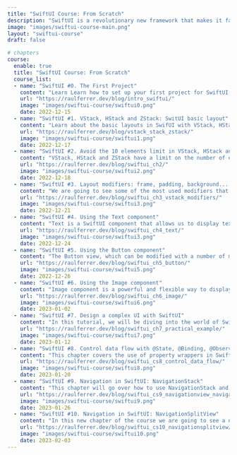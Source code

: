 ```yaml
---
title: "SwiftUI Course: From Scratch"
description: "SwiftUI is a revolutionary new framework that makes it faster and easier than ever to build beautiful, interactive user interfaces for your apps."
image: "images/swiftui-course-main.png"
layout: "swiftui-course"
draft: false

# chapters
course:
  enable: true
  title: "SwiftUI Course: From Scratch"
  course_list:
  - name: "SwiftUI #0. The First Project"
    content: "Learn Learn how to set up your first project for SwiftUI with Xcode."
    url: "https://raulferrer.dev/blog/intro_swiftui/"
    image: "images/swiftui-course/swiftui0.png"
    date: 2022-12-15
  - name: "SwiftUI #1. VStack, HStack and ZStack: SwitUI basic layout"
    content: "Learn about the basic layouts in SwifUI with VStack, HStack, ZStack and Spacer."
    url: "https://raulferrer.dev/blog/vstack_stack_zstack/"
    image: "images/swiftui-course/swiftui1.png"
    date: 2022-12-17
  - name: "SwiftUI #2. Avoid the 10 elements limit in VStack, HStack and Zstack"
    content: "VStack, HStack and ZStack have a limit on the number of elements they can contain: 10. Let's see how we can make these structures contain more than 10 elements."
    url: "https://raulferrer.dev/blog/swiftui_ch2/"
    image: "images/swiftui-course/swiftui2.png"
    date: 2022-12-18
  - name: "SwiftUI #3. Layout modifiers: frame, padding, background... and more"
    content: "We are going to see some of the most used modifiers that can be applied to a View in SwiftUI."
    url: "https://raulferrer.dev/blog/swiftui_ch3_vstack_modifiers/"
    image: "images/swiftui-course/swiftui3.png"
    date: 2022-12-21
  - name: "SwiftUI #4. Using the Text component"
    content: "Text is a SwiftUI component that allows us to display text on the screen. The different modifiers that we can apply to this component allow us to greatly customize it."
    url: "https://raulferrer.dev/blog/swiftui_ch4_text/"
    image: "images/swiftui-course/swiftui3.png"
    date: 2022-12-24
  - name: "SwiftUI #5. Using the Button component"
    content: "The Button view, which can be modified with a number of modifiers to change its appearance and behavior, is used in SwiftUI to build buttons."
    url: "https://raulferrer.dev/blog/swiftui_ch5_button/"
    image: "images/swiftui-course/swiftui5.png"
    date: 2022-12-26
  - name: "SwiftUI #6. Using the Image component"
    content: "Image component is a powerful and flexible way to display images in your app. You can use it to display images from your app bundle, from a remote URL, or from the user's photo library."
    url: "https://raulferrer.dev/blog/swiftui_ch6_image/"
    image: "images/swiftui-course/swiftui6.png"
    date: 2023-01-02
  - name: "SwiftUI #7. Design a complex UI with SwiftUI"
    content: "In this tutorial, we will be diving into the world of SwiftUI and creating a complex UI design. We will be covering various layout techniques that will help you take your app's design to the next level."
    url: "https://raulferrer.dev/blog/swiftui_ch7_practical_example/"
    image: "images/swiftui-course/swiftui7.png"
    date: 2023-01-12
  - name: "SwiftUI #8. Control data flow with @State, @Binding, @ObserverObject, and @Published"
    content: "This chapter covers the use of property wrappers in SwiftUI: @State, @Binding, @ObservedObject, and @Published. We will examine examples and use cases to understand how to effectively manage the state of views and objects, and create dynamic and reactive user interfaces."
    url: "https://raulferrer.dev/blog/swiftui_cs8_control_data_flow/"
    image: "images/swiftui-course/swiftui8.png"
    date: 2023-01-20
  - name: "SwiftUI #9. Navigation in SwiftUI: NavigationStack"
    content: "This chapter will go over how to use NavigationStack and NavigationLink, which are the two main components for managing the navigation stack and navigating between views in an app. The post describes how to use these components in detail, as well as how to customize their appearance and behavior with built-in modifiers. The guide also includes examples and explanations of how to pass data between views and control navigation programmatically."
    url: "https://raulferrer.dev/blog/swiftui_cs9_navigationview_navigationlink/"
    image: "images/swiftui-course/swiftui9.png"
    date: 2023-01-26
  - name: "SwiftUI #10. Navigation in SwiftUI: NavigationSplitView"
    content: "In this new chapter of the course we are going to see a new component available in iOS 16. It is NavigationSplitView, which will allow us to establish navigation interfaces with two and three columns. In this post I will describe how to use it."
    url: "https://raulferrer.dev/blog/swiftui_cs10_navigationsplitview/"
    image: "images/swiftui-course/swiftui10.png"
    date: 2023-02-03
---
```

